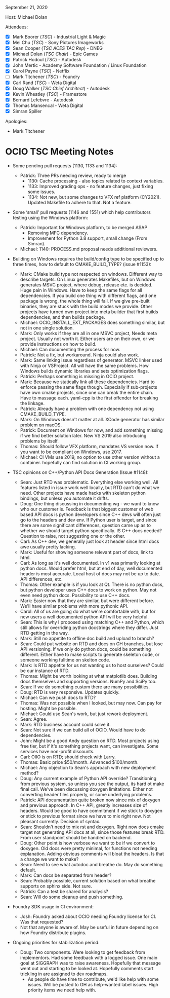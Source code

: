 <!-- SPDX-License-Identifier: CC-BY-4.0 -->
<!-- Copyright Contributors to the OpenColorIO Project. -->

September 21, 2020

Host: Michael Dolan

Attendees:
  * [X] Mark Boorer (_TSC_) - Industrial Light & Magic
  * [X] Mei Chu (_TSC_) - Sony Pictures Imageworks
  * [X] Sean Cooper (_TSC ACES TAC Rep_) - DNEG
  * [X] Michael Dolan (_TSC Chair_) - Epic Games
  * [X] Patrick Hodoul (_TSC_) - Autodesk
  * [X] John Mertic - Academy Software Foundation / Linux Foundation
  * [X] Carol Payne (_TSC_) - Netflix
  * [ ] Mark Titchener (_TSC_) - Foundry
  * [X] Carl Rand (_TSC_) - Weta Digital
  * [X] Doug Walker (_TSC Chief Architect_) - Autodesk
  * [X] Kevin Wheatley (_TSC_) - Framestore
  * [X] Bernard Lefebvre - Autodesk
  * [X] Thomas Mansencal - Weta Digital
  * [X] Simran Spiller

Apologies:
  * Mark Titchener

# **OCIO TSC Meeting Notes**

* Some pending pull requests (1130, 1133 and 1134):
    - Patrick: Three PRs needing review, ready to merge
      - 1130: Cache processing - also topics related to context variables.
      - 1133: Improved grading ops - no feature changes, just fixing some 
        issues.
      - 1134: Not new, but some changes to VFX ref platform (CY2021). Updated 
        Makefile to adhere to that. Not a feature.

* Some ‘small’ pull requests (1146 and 1551) which help contributors testing 
  using the Windows platform:
    - Patrick: Important for Windows platform, to be merged ASAP
      - Removing MFC dependency.
      - Improvement for Python 3.8 support, small change (From Simran).
    - Michael: 1140: PROCESS.md proposal needs additional reviewers.

* Building on Windows requires the build/config type to be specified up to 
  three times, how to default to CMAKE_BUILD_TYPE? (issue #1153):
    - Mark: CMake build type not respected on windows. Different way to 
      describe targets. On Linux generates Makefiles, but on Windows 
      generates MSVC project, where debug, release etc. is decided. Huge pain 
      in Windows. Have to keep the same flags for all dependencies. If you 
      build one thing with different flags, and one package is wrong, the whole 
      thing will fail. If we give pre-built binaries, they are stuck with the 
      build modes we provide. Other projects have turned own project into meta 
      builder that first builds dependencies, and then builds package.
    - Michael: OCIO_INSTALL_EXT_PACKAGES does something similar, but not in one 
      single solution.
    - Mark: Only works if they are all in one MSVC project, Needs meta project. 
      Usually not worth it. Either users are on their own, or we provide 
      instructions on how to build.
    - Michael: Can documenting the process for now.
    - Patrick: Not a fix, but workaround. Ninja could also work.
    - Mark: Same linking issue regardless of generator. MSVC linker used with 
      Ninja or VSProject. All will have the same problems. How Windows builds 
      dynamic libraries and sets optimization flags.
    - Patrick: Perhaps something is missing in OCIO project.
    - Mark: Because we statically link all these dependencies. Hard to enforce 
      passing the same flags though. Especially if sub-projects have own cmake 
      projects, since one can break the entire chain. Have to massage each. 
      yaml-cpp is the first offender for breaking the linkage.
    - Patrick: Already have a problem with one dependency not using 
      CMAKE_BUILD_TYPE.
    - Mark: On Windows doesn't matter at all. XCode generator has similar 
      problem on macOS.
    - Patrick: Document on Windows for now, and add something missing if we 
      find better solution later. New VS 2019 also introducing problems by 
      itself.
    - Thomas: Should follow VFX platform, mandates VS version now. If you want 
      to be compliant on Windows, use 2017.
    - Michael: CI VMs use 2019, no option to use other version without a 
      container. hopefully can find solution in CI working group.

* TSC opinions on C++/Python API Docs Generation (Issue #1148):
    - Sean: Just RTD was problematic. Everything else working well. All 
      features listed in issue work well locally, but RTD can't do what we 
      need. Other projects have made hacks with skeleton python bindings, but 
      unless you automate it drifts.
    - Doug: One thing discussing in documenting wg - we want to know who our 
      customer is. Feedback is that biggest customer of web based API docs is 
      python developers since C++ devs will often just go to the headers and 
      dev env. If Python user is target, and since there are some significant 
      differences, question came up as to whether we should target python 
      specifically. IS C++ docs needed? Question to raise, not suggesting one 
      or the other.
    - Carl: As C++ dev, we generally just look at header since html docs awe 
      usually pretty lacking.
    - Mark: Useful for showing someone relevant part of docs, link to html.
    - Carl: As long as it's well documented. In v1 was primarily looking at 
      python docs. Would prefer html, but at end of day, well documented header 
      is most accurate. Local host of docs may not be up to date. API 
      differences, etc.
    - Thomas: Other example is if you look at Qt. There is no python docs, but 
      python developer uses C++ docs to work on python. May not even need python 
      docs. Possibility to use C++ docs.
    - Mark: Easier now that they are similar, but were different before. We'll 
      have similar problems with more pythonic API.
    - Carol: All of us are going do what we're comfortable with, but for new 
      users a well documented python API will be very helpful.
    - Sean: This is why I proposed using matching C++ and Python, which still 
      allows for overriding python docstrings where they differ. Just RTD 
      getting in the way.
    - Mark: Still no appetite to offline doc build and upload to branch?
    - Sean: Could put website on RTD and docs on GH branches, but lose API 
      versioning. If we only do python docs, could be something different. 
      Either have to make scripts to generate skeleton code, or someone working 
      fulltime on skelton code.
    - Mark: Is RTD appetite for us not wanting us to host ourselves? Could be 
      our instance of RTD.
    - Thomas: Might be worth looking at what matplotlib does. Building docs 
      themselves and supporting versions. NumPy and SciPy too.
    - Sean: If we do something custom there are many possibilities.
    - Doug: RTD is very responsive. Updates quickly.
    - Michael: Can we push docs to RTD?
    - Thomas: Was not possible when I looked, but may now. Can pay for hosting. 
      Might be possible.
    - Michael: Could use Sean's work, but just rework deployment.
    - Sean: Agree.
    - Mark: RTD business account could solve it.
    - Sean: Not sure if we can build all of OCIO. Would have to do dependencies.
    - John: Might be a good Andy question on RTD. Most projects using free 
      tier, but if it's something projects want, can investigate. Some services 
      have non-profit discounts.
    - Carl: OIIO is on RTD; should check with Larry.
    - Thomas: Basic price $50/month. Advanced $100/month.
    - Michael: Any objection to Sean's approach with new deployment method? 
    - Doug: Any current example of Python API override? Transitioning from 
      previous system, so unless you see the output, its hard ot make final 
      call. We've been discussing doxygen limitations. Either not converting 
      header files properly, or some underlying problems.
    - Patrick: API documentation quite broken now since mix of doxygen and 
      previous approach. In C++ API, greatly increases size of headers. Would 
      be good to have commitment if we stick to doxygen or stick to previous 
      format since we have to mix right now. Not pleasant currently. Decision 
      of syntax.
    - Sean: Shouldn't need to mix rst and doxygen. Right now docs cmake target 
      not generating API docs at all, since those features break RTD. From user 
      standpoint should be handled on backend.
    - Doug: Other point is how verbose we want to be if we convert to doxygen. 
      Old docs were pretty minimal, for functions not needing explanation. 
      Adding obvious comments will bloat the headers. Is that a change we want 
      to make?
    - Sean: Need to see what autodoc and breathe do. May do something default.
    - Mark: Can docs be separated from header?
    - Sean: Probably possible, current solution based on what breathe supports 
      on sphinx side. Not sure.
    - Patrick: Can a test be shared for analysis?
    - Sean: Will do some cleanup and push something.

* Foundry SDK usage in CI environment:
    - Josh: Foundry asked about OCIO needing Foundry license for CI. Was that 
      requested?
    - Not that anyone is aware of. May be useful in future depending on how 
      Foundry distribute plugins.

* Ongoing priorities for stabilization period:
    - Doug: Two components. Were looking to get feedback from implementors. Had 
      some feedback with a logged issue. One main goal at SIGGRAPH was to raise 
      awareness. Hopefully that message went out and starting to be looked at. 
      Hopefully comments start trickling in are assigned to dev roadmaps.
        - As people do have time to contribute, we'd like help with some 
          issues. Will be posted to GH as help-wanted label issues. High 
          priority items we need help with.
